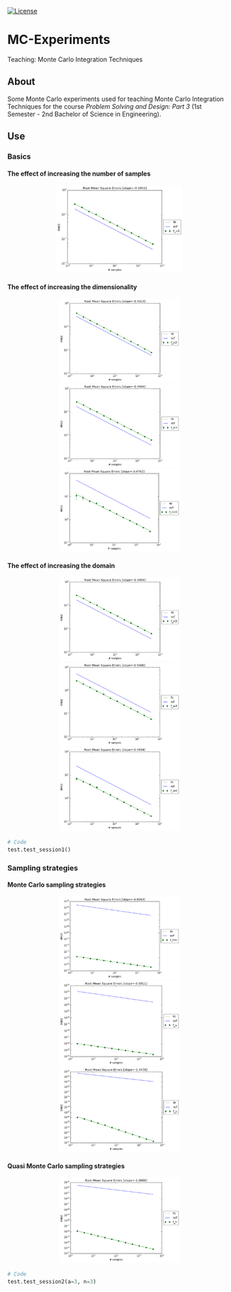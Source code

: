 [![License][s1]][li]

[s1]: https://img.shields.io/badge/licence-GPL%203.0-blue.svg
[li]: https://raw.githubusercontent.com/matt77hias/MCExperiments/master/LICENSE.txt

# MC-Experiments

Teaching: Monte Carlo Integration Techniques

## About
Some Monte Carlo experiments used for teaching Monte Carlo Integration Techniques for the course *Problem Solving and Design: Part 3* (1st Semester - 2nd Bachelor of Science in Engineering).

## Use

### Basics

#### The effect of increasing the number of samples
<p align="center">
<img src="res/RMSE_f_n3.png" width="285">
</p>

#### The effect of increasing the dimensionality
<p align="center">
<img src="res/RMSE_f_n2.png" width="273">
<img src="res/RMSE_f_n3.png" width="273">
<img src="res/RMSE_f_n10.png" width="273">
</p>

#### The effect of increasing the domain
<p align="center">
<img src="res/RMSE_f_n3.png" width="273">
<img src="res/RMSE_f_w4.png" width="273">
<img src="res/RMSE_f_w8.png" width="273">
</p>

```python
# Code
test.test_session1()
```

### Sampling strategies

#### Monte Carlo sampling strategies
<p align="center">
<img src="res/RMSE_f_hm.png" width="273">
<img src="res/RMSE_f_u.png" width="273">
<img src="res/RMSE_f_s.png" width="273">
</p>

#### Quasi Monte Carlo sampling strategies
<p align="center">
<img src="res/RMSE_f_h.png" width="273">
</p>

```python
# Code
test.test_session2(a=3, n=3)
```
